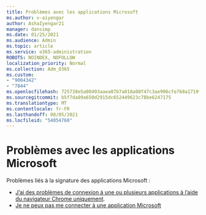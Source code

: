 ```yaml
---
title: Problèmes avec les applications Microsoft
ms.author: v-aiyengar
author: AshaIyengar21
manager: dansimp
ms.date: 01/25/2021
ms.audience: Admin
ms.topic: article
ms.service: o365-administration
ROBOTS: NOINDEX, NOFOLLOW
localization_priority: Normal
ms.collection: Adm_O365
ms.custom:
- "9004342"
- "7844"
ms.openlocfilehash: 725738e5a00493aaea07b7a018a08f47c3ae996cfe768a1719f38e8557370348
ms.sourcegitcommit: b5f7da89a650d2915dc652449623c78be6247175
ms.translationtype: MT
ms.contentlocale: fr-FR
ms.lasthandoff: 08/05/2021
ms.locfileid: "54054760"
---
```

# <a name="issues-with-microsoft-applications"></a>Problèmes avec les applications Microsoft

Problèmes liés à la signature des applications Microsoft :

- [J’ai des problèmes de connexion à une ou plusieurs applications à l’aide du navigateur Chrome uniquement](https://docs.microsoft.com/office365/troubleshoot/miscellaneous/chrome-behavior-affects-applications). 
- [Je ne peux pas me connecter à une application Microsoft](https://docs.microsoft.com/azure/active-directory/application-sign-in-problem-first-party-microsoft/?WT.mc_id=UI_AAD_Apps_Sign_In_Support_L2_MicrosoftApp)
